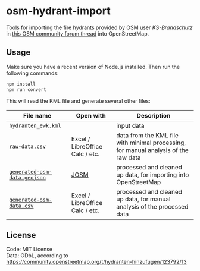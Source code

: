 # osm-hydrant-import

Tools for importing the fire hydrants provided by OSM user _KS-Brandschutz_ in [this OSM community forum thread](https://community.openstreetmap.org/t/hydranten-hinzufugen/123792) into OpenStreetMap.

## Usage

Make sure you have a recent version of Node.js installed. Then run the following commands:

```sh
npm install
npm run convert
```

This will read the KML file and generate several other files:

| File name                      | Open with                       | Description                                                                         |
| ------------------------------ | ------------------------------- | ----------------------------------------------------------------------------------- |
| [`hydranten_ewk.kml`]          |                                 | input data                                                                          |
| [`raw-data.csv`]               | Excel / LibreOffice Calc / etc. | data from the KML file with minimal processing, for manual analysis of the raw data |
| [`generated-osm-data.geojson`] | [JOSM]                          | processed and cleaned up data, for importing into OpenStreetMap                     |
| [`generated-osm-data.csv`]     | Excel / LibreOffice Calc / etc. | processed and cleaned up data, for manual analysis of the processed data            |

[`hydranten_ewk.kml`]: data/hydranten_ewk.kml
[`raw-data.csv`]: data/raw-data.csv
[`generated-osm-data.geojson`]: data/generated-osm-data.geojson
[`generated-osm-data.csv`]: data/generated-osm-data.csv
[JOSM]: https://wiki.openstreetmap.org/wiki/JOSM

## License

Code: MIT License  
Data: ODbL, according to <https://community.openstreetmap.org/t/hydranten-hinzufugen/123792/13>
